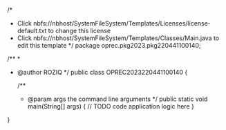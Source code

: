 /*
 * Click nbfs://nbhost/SystemFileSystem/Templates/Licenses/license-default.txt to change this license
 * Click nbfs://nbhost/SystemFileSystem/Templates/Classes/Main.java to edit this template
 */
package oprec.pkg2023.pkg220441100140;

/**
 *
 * @author ROZIQ
 */
public class OPREC2023220441100140 {

    /**
     * @param args the command line arguments
     */
    public static void main(String[] args) {
        // TODO code application logic here
    }
    
}
